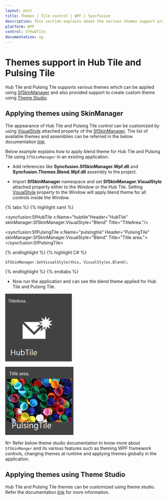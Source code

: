 ```yaml
---
layout: post
title: Themes | Tile control | WPF | Syncfusion
description: This section explains about the various themes support provided for the Hub Tile and Pulsing Tile control.
platform: WPF
control: SfHubTile
documentation: ug
---
```


# Themes support in Hub Tile and Pulsing Tile

Hub Tile and Pulsing Tile supports various themes which can be applied using [SfSkinManager](https://help.syncfusion.com/wpf/themes/getting-started) and also provided support to create custom theme using [Theme Studio](https://help.syncfusion.com/wpf/themes/theme-studio). 

## Applying themes using SkinManager

The appearance of Hub Tile and Pulsing Tile control can be customized by using [VisualStyle](https://help.syncfusion.com/cr/cref_files/wpf/Syncfusion.SfSkinManager.WPF~Syncfusion.SfSkinManager.VisualStyles.html) attached property of the [SfSkinManager](https://help.syncfusion.com/cr/cref_files/wpf/Syncfusion.SfSkinManager.WPF~Syncfusion.SfSkinManager.SfSkinManager.html). The list of available themes and assemblies can be referred in the below documentation [link](https://help.syncfusion.com/wpf/themes/getting-started).

Below example explains how to apply blend theme for Hub Tile and Pulsing Tile using `SfSkinManager` in an existing application.

 * Add references like **Syncfusion.SfSkinManager.Wpf.dll** and **Syncfusion.Themes.Blend.Wpf.dll** assembly to the project.

 * Import **SfSkinManager** namespace and set **SfSkinManager.VisualStyle** attached property either to the Window or the Hub Tile. Setting [VisualStyle](https://help.syncfusion.com/cr/cref_files/wpf/Syncfusion.SfSkinManager.WPF~Syncfusion.SfSkinManager.VisualStyles.html) property to the Window will apply blend theme for all controls inside the Window.

{% tabs %}
{% highlight xaml %}

<Window x:Class="VisualStylesDemo.MainWindow"
      xmlns="http://schemas.microsoft.com/winfx/2006/xaml/presentation"
	  xmlns:x="http://schemas.microsoft.com/winfx/2006/xaml"   xmlns:syncfusion="http://schemas.syncfusion.com/wpf"
      xmlns:local="clr-namespace:VisualStylesDemo"
      xmlns:skinManager="clr-namespace:Syncfusion.SfSkinManager;assembly=Syncfusion.SfSkinManager.WPF"
      Title="Visual Styles Demo"  Icon="App.ico"
      Width="1200" Height="720"
     WindowStartupLocation="CenterScreen">
<Grid>
<!--SfHubTile-->						 
<syncfusion:SfHubTile x:Name="hubtile"Header="HubTile" skinManager:SfSkinManager.VisualStyle="Blend" Title="TitleArea."/>
<!--SfPulsingTile-->						
<syncfusion:SfPulsingTile x:Name="pulsingtile" Header="PulsingTile" skinManager:SfSkinManager.VisualStyle="Blend" Title="Title area.">
	<Image Source="Assests/PulsingTile.jpg"/>	
</syncfusion:SfPulsingTile>	
</Grid>
</Window>		 
										
{% endhighlight %}
{% highlight C# %}
    
    SfSkinManager.SetVisualStyle(this, VisualStyles.Blend); 

{% endhighlight %}
{% endtabs %}

* Now run the application and can see the blend theme applied for Hub Tile and Pulsing Tile.

![Display hubtile control with blend theme applied](Getting-Started_images/Themes_images_hubtile.png)

![Display pulsingtile control with blend theme applied](Getting-Started_images/Themes-images-pulsingtile.png)


N> Refer below theme studio documentation to know more about `SfSkinManger` and its various features such as theming WPF framework controls, changing themes at runtime and applying themes globally in the application.

## Applying themes using Theme Studio

Hub Tile and Pulsing Tile themes can be customized using theme studio. Refer the documentation [link](https://help.syncfusion.com/wpf/themes/theme-studio) for more information.